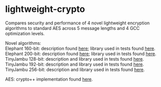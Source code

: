 # lightweight-crypto
Compares security and performance of 4 novel lightweight encryption algorithms to standard AES across 5 message lengths and 4 GCC optimization levels. 

Novel algorithms:<br />
Elephant 160-bit: description found [here](https://csrc.nist.gov/Projects/lightweight-cryptography/finalists); library used in tests found [here](https://github.com/TimBeyne/Elephant/tree/master/crypto_aead/elephant160v1/ref). <br />
Elephant 200-bit: description found [here](https://csrc.nist.gov/Projects/lightweight-cryptography/finalists); library used in tests found [here](https://github.com/TimBeyne/Elephant/tree/master/crypto_aead/elephant200v2/ref). <br />
TinyJambu 128-bit: description and library used in tests found [here](https://csrc.nist.gov/Projects/lightweight-cryptography/finalists). <br />
TinyJambu 192-bit: description and library used in tests found [here](https://csrc.nist.gov/Projects/lightweight-cryptography/finalists). <br />
TinyJambu 256-bit: description and library used in tests found [here](https://csrc.nist.gov/Projects/lightweight-cryptography/finalists). <br />


AES: crypto++ implementation found [here](https://github.com/weidai11/cryptopp).
